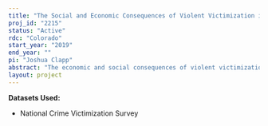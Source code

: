 ```yaml
---
title: "The Social and Economic Consequences of Violent Victimization in the NCVS"
proj_id: "2215"
status: "Active"
rdc: "Colorado"
start_year: "2019"
end_year: ""
pi: "Joshua Clapp"
abstract: "The economic and social consequences of violent victimization for individuals are not well understood. As a major and deleterious life event often effecting one's mental, physical and emotional well-being, it is likely that victimization either directly (i.e. through missed work due to health complications) or indirectly (i.e. resulting from psychological trauma that negatively impacts living conditions) disrupts economic stability. We propose to exploit the panel nature of the NCVS data to create victimization histories for respondents over a 3 year window, which we can then use to assess how changes in employment, earnings, housing, and marital status are related to instances of criminal victimization, after adjusting for demographic and economic characteristics of their communities. Results will shed light on the previously-ignored socioeconomic burden of victimization for individuals, as well as for which types of people these negative impacts are felt the strongest. "
layout: project
---
```


**Datasets Used:**

  - National Crime Victimization Survey 

